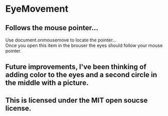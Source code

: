 # EyeMovement
## Follows the mouse pointer...   
Use document.onmousemove to locate the pointer...   
  Once you open this item in the brouser the eyes should follow your mouse pointer.
## Future improvements, I've been thinking of adding color to the eyes and a second circle in the middle with a picture.
## This is licensed under the MIT open soucse license.
